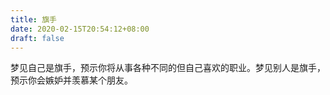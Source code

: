```yaml
---
title: 旗手
date: 2020-02-15T20:54:12+08:00
draft: false
---
```


梦见自己是旗手，预示你将从事各种不同的但自己喜欢的职业。梦见别人是旗手，预示你会嫉妒并羡慕某个朋友。